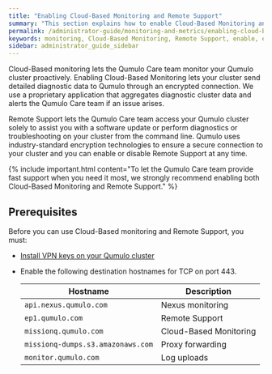 ```yaml
---
title: "Enabling Cloud-Based Monitoring and Remote Support"
summary: "This section explains how to enable Cloud-Based Monitoring and Remote Support for your Qumulo cluster."
permalink: /administrator-guide/monitoring-and-metrics/enabling-cloud-based-monitoring-remote-support.html
keywords: monitoring, Cloud-Based Monitoring, Remote Support, enable, enabling, Qumulo Care
sidebar: administrator_guide_sidebar
---
```


Cloud-Based monitoring lets the Qumulo Care team monitor your Qumulo cluster proactively. Enabling Cloud-Based Monitoring lets your cluster send detailed diagnostic data to Qumulo through an encrypted connection. We use a proprietary application that aggregates diagnostic cluster data and alerts the Qumulo Care team if an issue arises.

Remote Support lets the Qumulo Care team access your Qumulo cluster solely to assist you with a software update or perform diagnostics or troubleshooting on your cluster from the command line. Qumulo uses industry-standard encryption technologies to ensure a secure connection to your cluster and you can enable or disable Remote Support at any time.

{% include important.html content="To let the Qumulo Care team provide fast support when you need it most, we strongly recommend enabling both Cloud-Based Monitoring and Remote Support." %}

## Prerequisites
Before you can use Cloud-Based monitoring and Remote Support, you must:

* [Install VPN keys on your Qumulo cluster](../getting-started-qumulo-core/installing-vpn-keys-on-cluster.html)

* Enable the following destination hostnames for TCP on port 443.

  <table>
    <thead>
      <tr>
        <th>Hostname</th>
        <th>Description</th>
      </tr>
    </thead>
    <tbody>
      <tr>
        <td><code>api.nexus.qumulo.com</code></td>
        <td>Nexus monitoring</td>
      </tr>  
      <tr>
        <td><code>ep1.qumulo.com</code></td>
        <td>Remote Support</td>
      </tr>
      <tr>
        <td><code>missionq.qumulo.com</code></td>
        <td>Cloud-Based Monitoring</td>
      </tr>    
      <tr>
        <td><code>missionq-dumps.s3.amazonaws.com</code></td>
        <td>Proxy forwarding</td>
      </tr>
      <tr>
        <td><code>monitor.qumulo.com</code></td>
        <td>Log uploads</td>
      </tr>
    </tbody>
  </table>
